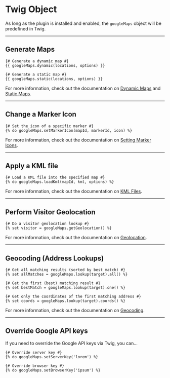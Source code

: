# Twig Object

As long as the plugin is installed and enabled, the `googleMaps` object will be predefined in Twig.

---

## Generate Maps

```twig
{# Generate a dynamic map #}
{{ googleMaps.dynamic(locations, options) }}

{# Generate a static map #}
{{ googleMaps.static(locations, options) }}
```

For more information, check out the documentation on [Dynamic Maps](/maps/dynamic/) and [Static Maps](/maps/static/).

---

## Change a Marker Icon

```twig
{# Set the icon of a specific marker #}
{% do googleMaps.setMarkerIcon(mapId, markerId, icon) %}
```

For more information, check out the documentation on [Setting Marker Icons](/guides/setting-marker-icons/#change-a-marker-icon).

---

## Apply a KML file

```twig
{# Load a KML file into the specified map #}
{% do googleMaps.loadKml(mapId, kml, options) %}
```

For more information, check out the documentation on [KML Files](/guides/kml-files/).

---

## Perform Visitor Geolocation

```twig
{# Do a visitor geolocation lookup #}
{% set visitor = googleMaps.getGeolocation() %}
```

For more information, check out the documentation on [Geolocation](/geolocation/).

---

## Geocoding (Address Lookups)

```twig
{# Get all matching results (sorted by best match) #}
{% set allMatches = googleMaps.lookup(target).all() %}

{# Get the first (best) matching result #}
{% set bestMatch = googleMaps.lookup(target).one() %}

{# Get only the coordinates of the first matching address #}
{% set coords = googleMaps.lookup(target).coords() %}
```

For more information, check out the documentation on [Geocoding](/geocoding/).

---

## Override Google API keys

If you need to override the Google API keys via Twig, you can...

```twig
{# Override server key #}
{% do googleMaps.setServerKey('lorem') %}

{# Override browser key #}
{% do googleMaps.setBrowserKey('ipsum') %}
```
